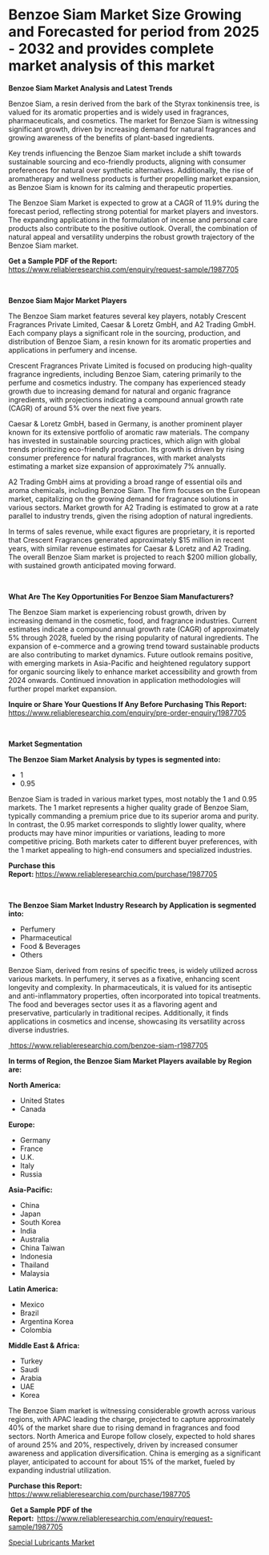 <p><h1>Benzoe Siam Market Size Growing and Forecasted for period from 2025 - 2032 and provides complete market analysis of this market</h1></p><p><strong>Benzoe Siam Market Analysis and Latest Trends</strong></p>
<p><p>Benzoe Siam, a resin derived from the bark of the Styrax tonkinensis tree, is valued for its aromatic properties and is widely used in fragrances, pharmaceuticals, and cosmetics. The market for Benzoe Siam is witnessing significant growth, driven by increasing demand for natural fragrances and growing awareness of the benefits of plant-based ingredients. </p><p>Key trends influencing the Benzoe Siam market include a shift towards sustainable sourcing and eco-friendly products, aligning with consumer preferences for natural over synthetic alternatives. Additionally, the rise of aromatherapy and wellness products is further propelling market expansion, as Benzoe Siam is known for its calming and therapeutic properties.</p><p>The Benzoe Siam Market is expected to grow at a CAGR of 11.9% during the forecast period, reflecting strong potential for market players and investors. The expanding applications in the formulation of incense and personal care products also contribute to the positive outlook. Overall, the combination of natural appeal and versatility underpins the robust growth trajectory of the Benzoe Siam market.</p></p>
<p><strong>Get a Sample PDF of the Report:&nbsp;</strong> <a href="https://www.reliableresearchiq.com/enquiry/request-sample/1987705?utm_campaign=3058&utm_medium=2&utm_source=Github&utm_content=ia&utm_term=01042025&utm_id=benzoe-siam">https://www.reliableresearchiq.com/enquiry/request-sample/1987705</a></p>
<p>&nbsp;</p>
<p><strong>Benzoe Siam Major Market Players</strong></p>
<p><p>The Benzoe Siam market features several key players, notably Crescent Fragrances Private Limited, Caesar & Loretz GmbH, and A2 Trading GmbH. Each company plays a significant role in the sourcing, production, and distribution of Benzoe Siam, a resin known for its aromatic properties and applications in perfumery and incense.</p><p>Crescent Fragrances Private Limited is focused on producing high-quality fragrance ingredients, including Benzoe Siam, catering primarily to the perfume and cosmetics industry. The company has experienced steady growth due to increasing demand for natural and organic fragrance ingredients, with projections indicating a compound annual growth rate (CAGR) of around 5% over the next five years. </p><p>Caesar & Loretz GmbH, based in Germany, is another prominent player known for its extensive portfolio of aromatic raw materials. The company has invested in sustainable sourcing practices, which align with global trends prioritizing eco-friendly production. Its growth is driven by rising consumer preference for natural fragrances, with market analysts estimating a market size expansion of approximately 7% annually.</p><p>A2 Trading GmbH aims at providing a broad range of essential oils and aroma chemicals, including Benzoe Siam. The firm focuses on the European market, capitalizing on the growing demand for fragrance solutions in various sectors. Market growth for A2 Trading is estimated to grow at a rate parallel to industry trends, given the rising adoption of natural ingredients.</p><p>In terms of sales revenue, while exact figures are proprietary, it is reported that Crescent Fragrances generated approximately $15 million in recent years, with similar revenue estimates for Caesar & Loretz and A2 Trading. The overall Benzoe Siam market is projected to reach $200 million globally, with sustained growth anticipated moving forward.</p></p>
<p>&nbsp;</p>
<p><strong>What Are The Key Opportunities For Benzoe Siam Manufacturers?</strong></p>
<p><p>The Benzoe Siam market is experiencing robust growth, driven by increasing demand in the cosmetic, food, and fragrance industries. Current estimates indicate a compound annual growth rate (CAGR) of approximately 5% through 2028, fueled by the rising popularity of natural ingredients. The expansion of e-commerce and a growing trend toward sustainable products are also contributing to market dynamics. Future outlook remains positive, with emerging markets in Asia-Pacific and heightened regulatory support for organic sourcing likely to enhance market accessibility and growth from 2024 onwards. Continued innovation in application methodologies will further propel market expansion.</p></p>
<p><strong>Inquire or Share Your Questions If Any Before Purchasing This Report:</strong> <a href="https://www.reliableresearchiq.com/enquiry/pre-order-enquiry/1987705?utm_campaign=3058&utm_medium=2&utm_source=Github&utm_content=ia&utm_term=01042025&utm_id=benzoe-siam">https://www.reliableresearchiq.com/enquiry/pre-order-enquiry/1987705</a></p>
<p>&nbsp;</p>
<p><strong>Market Segmentation</strong></p>
<p><strong>The Benzoe Siam Market Analysis by types is segmented into:</strong></p>
<p><ul><li>1</li><li>0.95</li></ul></p>
<p><p>Benzoe Siam is traded in various market types, most notably the 1 and 0.95 markets. The 1 market represents a higher quality grade of Benzoe Siam, typically commanding a premium price due to its superior aroma and purity. In contrast, the 0.95 market corresponds to slightly lower quality, where products may have minor impurities or variations, leading to more competitive pricing. Both markets cater to different buyer preferences, with the 1 market appealing to high-end consumers and specialized industries.</p></p>
<p><strong>Purchase this Report:&nbsp;</strong><a href="https://www.reliableresearchiq.com/purchase/1987705?utm_campaign=3058&utm_medium=2&utm_source=Github&utm_content=ia&utm_term=01042025&utm_id=benzoe-siam">https://www.reliableresearchiq.com/purchase/1987705</a></p>
<p>&nbsp;</p>
<p><strong>The Benzoe Siam Market Industry Research by Application is segmented into:</strong></p>
<p><ul><li>Perfumery</li><li>Pharmaceutical</li><li>Food & Beverages</li><li>Others</li></ul></p>
<p><p>Benzoe Siam, derived from resins of specific trees, is widely utilized across various markets. In perfumery, it serves as a fixative, enhancing scent longevity and complexity. In pharmaceuticals, it is valued for its antiseptic and anti-inflammatory properties, often incorporated into topical treatments. The food and beverages sector uses it as a flavoring agent and preservative, particularly in traditional recipes. Additionally, it finds applications in cosmetics and incense, showcasing its versatility across diverse industries.</p></p>
<p><a href="https://www.reliableresearchiq.com/benzoe-siam-r1987705?utm_campaign=3058&utm_medium=2&utm_source=Github&utm_content=ia&utm_term=01042025&utm_id=benzoe-siam">&nbsp;https://www.reliableresearchiq.com/benzoe-siam-r1987705</a></p>
<p><strong>In terms of Region, the Benzoe Siam Market Players available by Region are:</strong></p>
<p>
    <p> <strong> North America: </strong>
        <ul>
            <li>United States</li>
            <li>Canada</li>
        </ul>
        </p> 
    <p> <strong> Europe: </strong>
        <ul>
            <li>Germany</li>
            <li>France</li>
            <li>U.K.</li>
            <li>Italy</li>
            <li>Russia</li>
        </ul>
        </p> 
    <p> <strong> Asia-Pacific: </strong>
        <ul>
            <li>China</li>
            <li>Japan</li>
            <li>South Korea</li>
            <li>India</li>
            <li>Australia</li>
            <li>China Taiwan</li>
            <li>Indonesia</li>
            <li>Thailand</li>
            <li>Malaysia</li>
        </ul>
        </p> 
    <p> <strong> Latin America: </strong>
        <ul>
            <li>Mexico</li>
            <li>Brazil</li>
            <li>Argentina Korea</li>
            <li>Colombia</li>
        </ul>
        </p> 
    <p> <strong> Middle East & Africa: </strong>
        <ul>
            <li>Turkey</li>
            <li>Saudi</li>
            <li>Arabia</li>
            <li>UAE</li>
            <li>Korea</li>
        </ul>
    </p>
    </p>
<p><p>The Benzoe Siam market is witnessing considerable growth across various regions, with APAC leading the charge, projected to capture approximately 40% of the market share due to rising demand in fragrances and food sectors. North America and Europe follow closely, expected to hold shares of around 25% and 20%, respectively, driven by increased consumer awareness and application diversification. China is emerging as a significant player, anticipated to account for about 15% of the market, fueled by expanding industrial utilization.</p></p>
<p><strong>Purchase this Report: </strong><a href="https://www.reliableresearchiq.com/purchase/1987705?utm_campaign=3058&utm_medium=2&utm_source=Github&utm_content=ia&utm_term=01042025&utm_id=benzoe-siam">https://www.reliableresearchiq.com/purchase/1987705</a></p>
<p>&nbsp;<strong>Get a Sample PDF of the Report:&nbsp;&nbsp;</strong><a href="https://www.reliableresearchiq.com/enquiry/request-sample/1987705?utm_campaign=3058&utm_medium=2&utm_source=Github&utm_content=ia&utm_term=01042025&utm_id=benzoe-siam">https://www.reliableresearchiq.com/enquiry/request-sample/1987705</a></p>
<p><strong></strong></p>
<p><p><a href="https://github.com/saklpelzami95/Market-Research-Report-List-1/blob/main/special-lubricants-market.md?utm_campaign=3058&utm_medium=2&utm_source=Github&utm_content=ia&utm_term=01042025&utm_id=benzoe-siam">Special Lubricants Market</a></p></p>